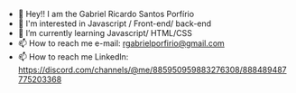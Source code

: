 - 👋 Hey!! I am the Gabriel Ricardo Santos Porfírio
- 👀 I'm interested in Javascript / Front-end/ back-end
- 🌱 I’m currently learning Javascript/ HTML/CSS
- 📫 How to reach me e-mail: rgabrielporfirio@gmail.com 
- 📫 How to reach me Linkedln: https://discord.com/channels/@me/885950959883276308/888489487775203368


